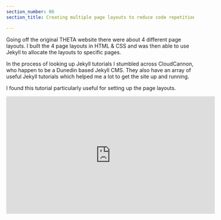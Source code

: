```yaml
---
section_number: 06
section_title: Creating multiple page layouts to reduce code repetition

---
```


Going off the original THETA website there were about 4 different page layouts. I built the 4 page layouts in HTML & CSS and was then able to use Jekyll to allocate the layouts to specific pages. 

In the process of looking up Jekyll tutorials I stumbled across CloudCannon, who happen to be a Dunedin based Jekyll CMS. They also have an array of useful Jekyll tutorials which helped me a lot to get the site up and running. 

I found this tutorial particularly useful for setting up the page layouts. 

<iframe width="560" height="315" src="https://www.youtube.com/embed/Gc2d-eGSSdQ" frameborder="0" allow="accelerometer; autoplay; encrypted-media; gyroscope; picture-in-picture" allowfullscreen></iframe>